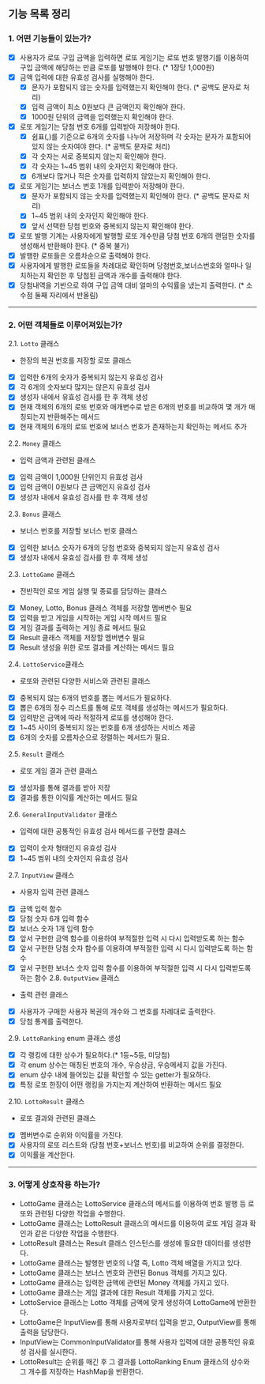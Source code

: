## 기능 목록 정리
### 1. 어떤 기능들이 있는가?
- [x] 사용자가 로또 구입 금액을 입력하면 로또 게임기는 로또 번호 발행기를 이용하여 구입 금액에 해당하는 만큼 로또를 발행해야 한다. (* 1장당 1,000원)
- [x] 금액 입력에 대한 유효성 검사를 실행해야 한다.
  - [x] 문자가 포함되지 않는 숫자를 입력했는지 확인해야 한다. (* 공백도 문자로 처리)
  - [x] 입력 금액이 최소 0원보다 큰 금액인지 확인해야 한다.
  - [x] 1000원 단위의 금액을 입력했는지 확인해야 한다.
- [x] 로또 게임기는 당첨 번호 6개를 입력받아 저장해야 한다.
  - [x] 쉼표(,)를 기준으로 6개의 숫자를 나누어 저장하며 각 숫자는 문자가 포함되어 있지 않는 숫자여야 한다. (* 공백도 문자로 처리)
  - [x] 각 숫자는 서로 중복되지 않는지 확인해야 한다.
  - [x] 각 숫자는 1~45 범위 내의 숫자인지 확인해야 한다.
  - [x] 6개보다 많거나 적은 숫자를 입력하지 않았는지 확인해야 한다.
- [x] 로또 게임기는 보너스 번호 1개를 입력받아 저장해야 한다.
  - [x] 문자가 포함되지 않는 숫자를 입력했는지 확인해야 한다. (* 공백도 문자로 처리)
  - [x] 1~45 범위 내의 숫자인지 확인해야 한다.
  - [x] 앞서 선택한 당첨 번호와 중복되지 않는지 확인해야 한다.
- [x] 로또 발행 기계는 사용자에게 발행할 로또 개수만큼 당첨 번호 6개의 랜덤한 숫자를 생성해서 반환해야 한다. (* 중복 불가)
- [x] 발행한 로또들은 오름차순으로 출력해야 한다.
- [x] 사용자에게 발행한 로또들을 차례대로 확인하며 당첨번호,보너스번호와 얼마나 일치하는지 확인한 후 당첨된 금액과 개수를 출력해야 한다.
- [x] 당첨내역을 기반으로 하여 구입 금액 대비 얼마의 수익률을 냈는지 출력한다. (* 소수점 둘째 자리에서 반올림)
---

### 2. 어떤 객체들로 이루어져있는가?
2.1. `Lotto` 클래스
  - 한장의 복권 번호를 저장할 로또 클래스
  - [x] 입력한 6개의 숫자가 중복되지 않는지 유효성 검사
  - [x] 각 6개의 숫자보다 많지는 않은지 유효성 검사
  - [x] 생성자 내에서 유효성 검사를 한 후 객체 생성
  - [x] 현재 객체의 6개의 로또 번호와 매개변수로 받은 6개의 번호를 비교하여 몇 개가 매칭되는지 반환해주는 메서드
  - [x] 현재 객체의 6개의 로또 번호에 보너스 번호가 존재하는지 확인하는 메서드 추가

2.2. `Money` 클래스
  - 입력 금액과 관련된 클래스
  - [x] 입력 금액이 1,000원 단위인지 유효성 검사
  - [x] 입력 금액이 0원보다 큰 금액인지 유효성 검사
  - [x] 생성자 내에서 유효성 검사를 한 후 객체 생성

2.3. `Bonus` 클래스
  - 보너스 번호를 저장할 보너스 번호 클래스
  - [x] 입력한 보너스 숫자가 6개의 당첨 번호와 중복되지 않는지 유효성 검사
  - [x] 생성자 내에서 유효성 검사를 한 후 객체 생성

2.3. `LottoGame` 클래스
  - 전반적인 로또 게임 실행 및 종료를 담당하는 클래스
  - [x] Money, Lotto, Bonus 클래스 객체를 저장할 멤버변수 필요
  - [x] 입력을 받고 게임을 시작하는 게임 시작 메서드 필요
  - [x] 게임 결과를 출력하는 게임 종료 메서드 필요
  - [x] Result 클래스 객체를 저장할 멤버변수 필요
  - [x] Result 생성을 위한 로또 결과를 계산하는 메서드 필요

2.4. `LottoService`클래스
  - 로또와 관련된 다양한 서비스와 관련된 클래스
  - [x] 중복되지 않는 6개의 번호를 뽑는 메서드가 필요하다.
  - [x] 뽑은 6개의 정수 리스트를 통해 로또 객체를 생성하는 메서드가 필요하다.
  - [x] 입력받은 금액에 따라 적절하게 로또를 생성해야 한다.
  - [x] 1~45 사이의 중복되지 않는 번호를 6개 생성하는 서비스 제공
  - [x] 6개의 숫자를 오름차순으로 정렬하는 메서드가 필요.

2.5. `Result` 클래스
  - 로또 게임 결과 관련 클래스
  - [x] 생성자를 통해 결과를 받아 저장
  - [x] 결과를 통한 이익률 계산하는 메서드 필요

2.6. `GeneralInputValidator` 클래스
  - 입력에 대한 공통적인 유효성 검사 메서드를 구현할 클래스
  - [x] 입력이 숫자 형태인지 유효성 검사
  - [x] 1~45 범위 내의 숫자인지 유효성 검사

2.7. `InputView` 클래스
  - 사용자 입력 관련 클래스
  - [x] 금액 입력 함수
  - [x] 당첨 숫자 6개 입력 함수
  - [x] 보너스 숫자 1개 입력 함수
  - [x] 앞서 구현한 금액 함수를 이용하여 부적절한 입력 시 다시 입력받도록 하는 함수
  - [x] 앞서 구현한 당첨 숫자 함수를 이용하여 부적절한 입력 시 다시 입력받도록 하는 함수
  - [x] 앞서 구현한 보너스 숫자 입력 함수를 이용하여 부적절한 입력 시 다시 입력받도록 하는 함수
2.8. `OutputView` 클래스
  - 출력 관련 클래스
  - [x] 사용자가 구매한 사용자 복권의 개수와 그 번호를 차례대로 출력한다.
  - [x] 당첨 통계를 출력한다.

2.9. `LottoRanking` enum 클래스 생성
- [x] 각 랭킹에 대한 상수가 필요하다.(* 1등~5등, 미당첨)
- [x] 각 enum 상수는 매칭된 번호의 개수, 우승상금, 우승메세지 값을 가진다.
- [x] enum 상수 내에 들어있는 값을 확인할 수 있는 getter가 필요하다.
- [x] 특정 로또 한장이 어떤 랭킹을 가지는지 계산하여 반환하는 메서드 필요

2.10. `LottoResult` 클래스
- 로또 결과와 관련된 클래스
- [x] 멤버변수로 순위와 이익률을 가진다.
- [x] 사용자의 로또 리스트와 (당첨 번호+보너스 번호)를 비교하여 순위를 결정한다.
- [x] 이익률을 계산한다.

---
### 3. 어떻게 상호작용 하는가?
  - LottoGame 클래스는 LottoService 클래스의 메서드를 이용하여 번호 발행 등 로또와 관련된 다양한 작업을 수행한다.
  - LottoGame 클래스는 LottoResult 클래스의 메서드를 이용하여 로또 게임 결과 확인과 같은 다양한 작업을 수행한다.
  - LottoResult 클래스는 Result 클래스 인스턴스를 생성에 필요한 데이터를 생성한다.
  - LottoGame 클래스는 발행한 번호의 나열 즉, Lotto 객체 배열을 가지고 있다.
  - LottoGame 클래스는 보너스 번호와 관련된 Bonus 객체를 가지고 있다.
  - LottoGame 클래스는 입력한 금액에 관련된 Money 객체를 가지고 있다.
  - LottoGame 클래스는 게임 결과에 대한 Result 객체를 가지고 있다.
  - LottoService 클래스는 Lotto 객체를 금액에 맞게 생성하여 LottoGame에 반환한다.
  - LottoGame은 InputView를 통해 사용자로부터 입력을 받고, OutputView를 통해 출력을 담당한다.
  - InputView는 CommonInputValidator를 통해 사용자 입력에 대한 공통적인 유효성 검사를 실시한다.
  - LottoResult는 순위를 매긴 후 그 결과를 LottoRanking Enum 클래스의 상수와 그 개수를 저장하는 HashMap을 반환한다.